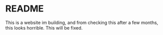 <h1>README</h1>
<p>This is a website im building, and from checking this after a few months, this looks horrible. This will be fixed.</p>
